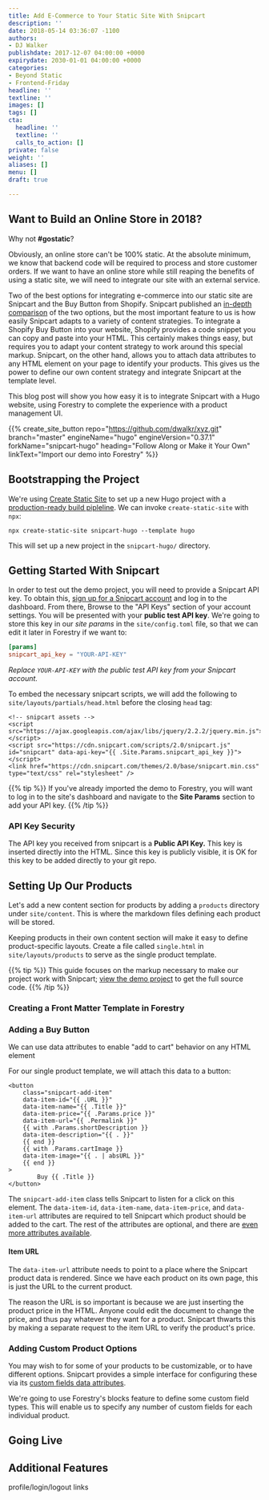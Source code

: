 ```yaml
---
title: Add E-Commerce to Your Static Site With Snipcart
description: ''
date: 2018-05-14 03:36:07 -1100
authors:
- DJ Walker
publishdate: 2017-12-07 04:00:00 +0000
expirydate: 2030-01-01 04:00:00 +0000
categories:
- Beyond Static
- Frontend-Friday
headline: ''
textline: ''
images: []
tags: []
cta:
  headline: ''
  textline: ''
  calls_to_action: []
private: false
weight: ''
aliases: []
menu: []
draft: true

---
```

## Want to Build an Online Store in 2018? 

Why not **#gostatic**?

Obviously, an online store can't be 100% static. At the absolute minimum, we know that backend code will be required to process and store customer orders. If we want to have an online store while still reaping the benefits of using a static site, we will need to integrate our site with an external service.

Two of the best options for integrating e-commerce into our static site are Snipcart and the Buy Button from Shopify. Snipcart published an [in-depth comparison](https://snipcart.com/blog/snipcart-vs-shopify-buy-button-review) of the two options, but the most important feature to us is how easily Snipcart adapts to a variety of content strategies. To integrate a Shopify Buy Button into your website, Shopify provides a code snippet you can copy and paste into your HTML. This certainly makes things easy, but requires you to adapt your content strategy to work around this special markup. Snipcart, on the other hand, allows you to attach data attributes to any HTML element on your page to identify your products. This gives us the power to define our own content strategy and integrate Snipcart at the template level.

This blog post will show you how easy it is to integrate Snipcart with a Hugo website, using Forestry to complete the experience with a product management UI.

{{% create_site_button
repo="https://github.com/dwalkr/xyz.git"
branch="master"
engineName="hugo"
engineVersion="0.37.1"
forkName="snipcart-hugo"
heading="Follow Along or Make it Your Own"
linkText="Import our demo into Forestry" %}}

## Bootstrapping the Project

We're using [Create Static Site](https://github.com/forestryio/create-static-site) to set up a new Hugo project with a [production-ready build pipleline](https://forestry.io/blog/instant-production-ready-scaffolding-with-create-static-site/). We can invoke `create-static-site` with `npx`:

```
npx create-static-site snipcart-hugo --template hugo
```

This will set up a new project in the `snipcart-hugo/` directory.

## Getting Started With Snipcart

In order to test out the demo project, you will need to provide a Snipcart API key. To obtain this, [sign up for a Snipcart account](https://app.snipcart.com/register) and log in to the dashboard. From there, Browse to the "API Keys" section of your account settings. You will be presented with your **public test API key**. We're going to store this key in our *site params* in the `site/config.toml` file, so that we can edit it later in Forestry if we want to:

```toml
[params]
snipcart_api_key = "YOUR-API-KEY"
```
*Replace `YOUR-API-KEY` with the public test API key from your Snipcart account.*

To embed the necessary snipcart scripts, we will add the following to `site/layouts/partials/head.html` before the closing `head` tag:

```
<!-- snipcart assets -->
<script src="https://ajax.googleapis.com/ajax/libs/jquery/2.2.2/jquery.min.js"></script>
<script src="https://cdn.snipcart.com/scripts/2.0/snipcart.js" id="snipcart" data-api-key="{{ .Site.Params.snipcart_api_key }}"></script>
<link href="https://cdn.snipcart.com/themes/2.0/base/snipcart.min.css" type="text/css" rel="stylesheet" />
```

{{% tip %}}
If you've already imported the demo to Forestry, you will want to log in to the site's dashboard and navigate to the **Site Params** section to add your API key.
{{% /tip %}}

### API Key Security
The API key you received from snipcart is a **Public API Key.** This key is inserted directly into the HTML. Since this key is publicly visible, it is OK for this key to be added directly to your git repo.

## Setting Up Our Products

Let's add a new content section for products by adding a `products` directory under `site/content`. This is where the markdown files defining each product will be stored.

Keeping products in their own content section will make it easy to define product-specific layouts. Create a file called `single.html` in `site/layouts/products` to serve as the single product template.

{{% tip %}}
This guide focuses on the markup necessary to make our project work with Snipcart; [view the demo project](/) to get the full source code.
{{% /tip %}}

### Creating a Front Matter Template in Forestry



### Adding a Buy Button

We can use data attributes to enable "add to cart" behavior on any HTML element

For our single product template, we will attach this data to a button:

```
<button
    class="snipcart-add-item"
    data-item-id="{{ .URL }}"
    data-item-name="{{ .Title }}"
    data-item-price="{{ .Params.price }}"
    data-item-url="{{ .Permalink }}"
    {{ with .Params.shortDescription }}
    data-item-description="{{ . }}"
    {{ end }}
    {{ with .Params.cartImage }}
    data-item-image="{{ . | absURL }}"
    {{ end }}
>
        Buy {{ .Title }}
</button>
```

The `snipcart-add-item` class tells Snipcart to listen for a click on this element. The `data-item-id`, `data-item-name`, `data-item-price`, and `data-item-url` attributes are required to tell Snipcart which product should be added to the cart. The rest of the attributes are optional, and there are [even more attributes available](https://docs.snipcart.com/configuration/product-definition).

#### Item URL
The `data-item-url` attribute needs to point to a place where the Snipcart product data is rendered. Since we have each product on its own page, this is just the URL to the current product.

The reason the URL is so important is because we are just inserting the product price in the HTML. Anyone could edit the document to change the price, and thus pay whatever they want for a product. Snipcart thwarts this by making a separate request to the item URL to verify the product's price.

### Adding Custom Product Options
You may wish to for some of your products to be customizable, or to have different options. Snipcart provides a simple interface for configuring these via its [custom fields data attributes](https://docs.snipcart.com/configuration/custom-fields). 

We're going to use Forestry's blocks feature to define some custom field types. This will enable us to specify any number of custom fields for each individual product.

## Going Live

## Additional Features

profile/login/logout links